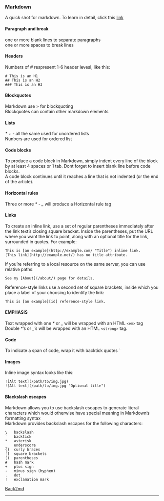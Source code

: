 ### Markdown

A quick shot for markdown. To learn in detail, click this [link](https://daringfireball.net/projects/markdown/)

#### Paragraph and break
one or more blank lines to separate paragraphs  
one or more spaces to break lines

#### Headers
Numbers of # respresent 1-6 header levesl, like this:

	# This is an H1  
	## This is an H2  
	### This is an H3

#### Blockquotes
Markdown use > for blockquoting  
Blockquotes can contain other markdown elements

#### Lists
_*_ _+_ _-_ all the same used for unordered lists  
Nunbers are used for ordered list

#### Code blocks
To produce a code block in Markdown, simply indent every line of the block by at least 4 spaces or 1 tab. Dont forget to insert blank line before code blocks.  
A code block continues until it reaches a line that is not indented (or the end of the article).

#### Horizontal rules
Three or more _*_ _-_ _\__ will produce a Horizontal rule tag

#### Links
To create an inline link, use a set of regular parentheses immediately after the link text’s closing square bracket. Inside the parentheses, put the URL where you want the link to point, along with an optional title for the link, surrounded in quotes. For example:

	This is [an example](http://example.com/ "Title") inline link.
	[This link](http://example.net/) has no title attribute.
If you’re referring to a local resource on the same server, you can use relative paths:

	See my [About](/about/) page for details.  
Reference-style links use a second set of square brackets, inside which you place a label of your choosing to identify the link:

	This is [an example][id] reference-style link.
#### EMPHASIS
Text wrapped with one _\*_ or _\__ will be wrapped with an HTML `<em>` tag  
Double _\*_’s or _\__’s will be wrapped with an HTML `<strong>` tag.

#### Code
To indicate a span of code, wrap it with backtick quotes _\`_

#### Images
Inline image syntax looks like this:

	![Alt text](/path/to/img.jpg)
	![Alt text](/path/to/img.jpg "Optional title")
#### Blackslash escapes
Markdown allows you to use backslash escapes to generate literal characters which would otherwise have special meaning in Markdown’s formatting syntax  
Markdown provides backslash escapes for the following characters:

	\   backslash
	`   backtick
	*   asterisk
	_   underscore
	{}  curly braces
	[]  square brackets
	()  parentheses
	#   hash mark
	+   plus sign
	-   minus sign (hyphen)
	.   dot
	!   exclamation mark
[Back2md](#markdown)
______________________